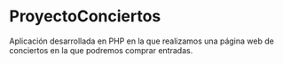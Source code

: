 # ProyectoConciertos
Aplicación desarrollada en PHP en la que realizamos una página web de conciertos en la que podremos comprar entradas.
